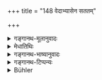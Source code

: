 +++
title = "148 वेदाभ्यासेन सततम्"

+++

<details><summary>गङ्गानथ-मूलानुवादः</summary>

By the constant recitation of the Veda, by purification, by austerity, and by doing no harm to living beings, he remembers his previous birth.—(148)
</details>

<details><summary>मेधातिथिः</summary>

**अद्रोहो** ऽहिंसा । **भूतानि** स्थावरजङ्गमानि । **जातिस्मर**फलान्य् एतानि कर्माणि चत्वारि यावज्जीवम् अनुष्ठीयमानानि भवन्ति । **जातिर्** जन्मान्तरम् । पूर्वभवा **पौर्विकी** ॥ ४.१४८ ॥
</details>

<details><summary>गङ्गानथ-भाष्यानुवादः</summary>

‘*Adroha*’—doing no harm.

‘*Living beings*’—moveable as well as immoveable.

The four acts mentioned bring about their result in the form of the remembrance of previous births; and they are to be performed throughout one’s life.

‘*Jāti*’—another birth.

‘*Paurvikī*’—foregoing, previous.—(148).
</details>

<details><summary>गङ्गानथ-टिप्पन्यः</summary>

This verse is quoted in *Aparārka* (p. 229), where ‘*jātī*’ is explained as ‘birth’;—and in *Vīramitrodaya* (Āhnika, p. 320).
</details>

<details><summary>Bühler</summary>

148	By daily reciting the Veda, by (the observance of the rules of) purification, by (practising) austerities, and by doing no injury to created beings, one (obtains the faculty of) remembering former births.
</details>
